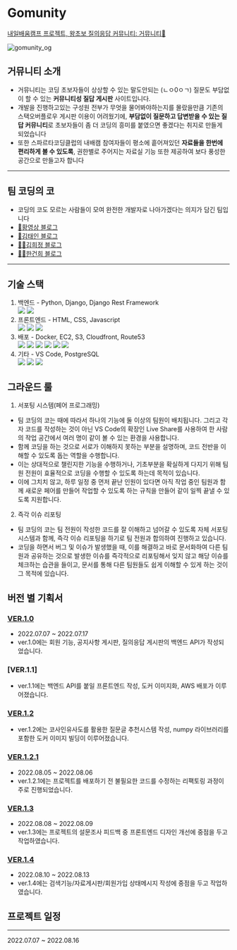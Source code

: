 # Gomunity
[내일배움캠프 프로젝트, 왕초보 질의응답 커뮤니티: 거뮤니티🐢](https://gomunity.shop)

![gomunity_og](https://user-images.githubusercontent.com/97969957/183551407-ca313572-96c5-4759-9181-146335afdd33.png)  

## 거뮤니티 소개
- 거뮤니티는 코딩 초보자들이 상상할 수 있는 말도안되는 (ㄴㅇ0ㅇㄱ) 질문도 부담없이 할 수 있는 **커뮤니티성 질답 게시판** 사이트입니다. 
- 개발을 진행하고있는 구성원 전부가 무엇을 물어봐야하는지를 몰랐을만큼 기존의 스택오버플로우 게시판 이용이 어려웠기에,
**부담없이 질문하고 답변받을 수 있는 질답 커뮤니티**로 초보자들이 좀 더 코딩의 흥미를 붙였으면 좋겠다는 취지로 만들게 되었습니다
- 또한 스파르타코딩클럽의 내배캠 참여자들이 평소에 흩어져있던 **자료들을 한번에 편리하게 볼 수 있도록**, 권한별로 주어지는 자료실 기능 또한 제공하여
보다 풍성한 공간으로 만들고자 합니다
---

## 팀 코딩의 코
- 코딩의 코도 모르는 사람들이 모여 완전한 개발자로 나아가겠다는 의지가 담긴 팀입니다
- [🧔황영상 블로그](http://velog.io/@migdracios)
- [🧝김태인 블로그](https://velog.io/@kti0940)
- [👩‍🚀김희정 블로그](https://khjhj3808.tistory.com/)
- [🧛‍♂️한건희 블로그](https://hee94.tistory.com/)

---

## 기술 스택
1. 백엔드 - Python, Django, Django Rest Framework  
  <img src="https://img.shields.io/badge/python-3776AB?style=for-the-badge&logo=python&logoColor=white"> <img src="https://img.shields.io/badge/django-092E20?style=for-the-badge&logo=django&logoColor=white">
2. 프론트엔드 - HTML, CSS, Javascript  
  <img src="https://img.shields.io/badge/html5-E34F26?style=for-the-badge&logo=html5&logoColor=white"> <img src="https://img.shields.io/badge/css-1572B6?style=for-the-badge&logo=css3&logoColor=white"> <img src="https://img.shields.io/badge/javascript-F7DF1E?style=for-the-badge&logo=javascript&logoColor=black"> 
3. 배포 - Docker, EC2, S3, Cloudfront, Route53  
  <img src="https://img.shields.io/badge/linux-FCC624?style=for-the-badge&logo=linux&logoColor=black"> <img src="https://img.shields.io/badge/amazonaws-232F3E?style=for-the-badge&logo=amazonaws&logoColor=white"> <img src="https://img.shields.io/badge/S3-red?style=for-the-badge&logo=S3&logoColor=white">
  <img src="https://img.shields.io/badge/Cloudfront-red?style=for-the-badge&logo=Cloudfront&logoColor=white"> <img src="https://img.shields.io/badge/EC2-yellow?style=for-the-badge&logo=EC2&logoColor=white"> <img src="https://img.shields.io/badge/Route53-gray?style=for-the-badge&logo=Route53&logoColor=white">
4. 기타 - VS Code, PostgreSQL  
  <img src="https://img.shields.io/badge/postgresql-blue?style=for-the-badge&logo=postgresql&logoColor=white"> <img src="https://img.shields.io/badge/github-181717?style=for-the-badge&logo=github&logoColor=white"> <img src="https://img.shields.io/badge/git-F05032?style=for-the-badge&logo=git&logoColor=white">
  
## 그라운드 룰
1. 서포팅 시스템(페어 프로그래밍)
- 팀 코딩의 코는 때에 따라서 하나의 기능에 둘 이상의 팀원이 배치됩니다. 그리고 각자 코드를 작성하는 것이 아닌 VS Code의 확장인 Live Share를 사용하여 한 사람의 작업 공간에서 여러 명이 같이 볼 수 있는 환경을 사용합니다.
- 함께 코딩을 하는 것으로 서로가 이해하지 못하는 부분을 설명하며, 코드 전반을 이해할 수 있도록 돕는 역할을 수행합니다.
- 이는 상대적으로 챌린지한 기능을 수행하거나, 기초부분을 확실하게 다지기 위해 팀원 전원이 효율적으로 코딩을 수행할 수 있도록 하는데 목적이 있습니다.
- 이에 그치치 않고, 하루 일정 중 먼저 끝난 인원이 있다면 아직 작업 중인 팀원과 함께 새로운 페어를 만들어 작업할 수 있도록 하는 규칙을 만들어 같이 일찍 끝낼 수 있도록 지원합니다.
2. 즉각 이슈 리포팅
- 팀 코딩의 코는 팀 전원이 작성한 코드를 잘 이해하고 넘어갈 수 있도록 자체 서포팅 시스템과 함께, 즉각 이슈 리포팅을 하기로 팀 전원과 합의하여 진행하고 있습니다.
- 코딩을 하면서 버그 및 이슈가 발생했을 때, 이를 해결하고 바로 문서화하여 다른 팀원과 공유하는 것으로 발생한 이슈를 즉각적으로 리포팅해서 잊지 않고 해당 이슈를 체크하는 습관을 들이고, 문서를 통해 다른 팀원들도 쉽게 이해할 수 있게 하는 것이 그 목적에 있습니다.

## 버전 별 기획서
### [VER.1.0](https://github.com/tunEmvegnomb/gomunity/wiki/%ED%94%84%EB%A1%9C%EC%A0%9D%ED%8A%B8-%EA%B1%B0%EB%AE%A4%EB%8B%88%ED%8B%B0-VER.1.0-SA)
- 2022.07.07 ~ 2022.07.17
- ver.1.0에는 회원 기능, 공지사항 게시판, 질의응답 게시판의 백엔드 API가 작성되었습니다.

### [VER.1.1]
- ver.1.1에는 백엔드 API를 붙일 프론트엔드 작성, 도커 이미지화, AWS 배포가 이루어졌습니다.

### [VER.1.2](https://github.com/tunEmvegnomb/gomunity/wiki/%ED%94%84%EB%A1%9C%EC%A0%9D%ED%8A%B8-%EA%B1%B0%EB%AE%A4%EB%8B%88%ED%8B%B0-VER.1.2-SA)
- ver.1.2에는 코사인유사도를 활용한 질문글 추천시스템 작성, numpy 라이브러리를 포함한 도커 이미지 빌딩이 이루어졌습니다.

### [VER.1.2.1](https://github.com/tunEmvegnomb/gomunity/wiki/%ED%94%84%EB%A1%9C%EC%A0%9D%ED%8A%B8-%EA%B1%B0%EB%AE%A4%EB%8B%88%ED%8B%B0-VER.1.2.1-SA)
- 2022.08.05 ~ 2022.08.06
- ver.1.2.1에는 프로젝트를 배포하기 전 불필요한 코드를 수정하는 리팩토링 과정이 주로 진행되었습니다.

### [VER.1.3](https://github.com/tunEmvegnomb/gomunity/wiki/%ED%94%84%EB%A1%9C%EC%A0%9D%ED%8A%B8-%EA%B1%B0%EB%AE%A4%EB%8B%88%ED%8B%B0-VER.1.3-SA)
- 2022.08.08 ~ 2022.08.09
- ver.1.3에는 프로젝트의 설문조사 피드백 중 프론트엔드 디자인 개선에 중점을 두고 작업하였습니다.

### [VER.1.4](https://github.com/tunEmvegnomb/gomunity/wiki/%ED%94%84%EB%A1%9C%EC%A0%9D%ED%8A%B8-%EA%B1%B0%EB%AE%A4%EB%8B%88%ED%8B%B0-VER.1.4-SA)
- 2022.08.10 ~ 2022.08.13
- ver.1.4에는 검색기능/자료게시판/회원가입 상태메시지 작성에 중점을 두고 작업하였습니다.

## 프로젝트 일정
---
2022.07.07 ~ 2022.08.16

